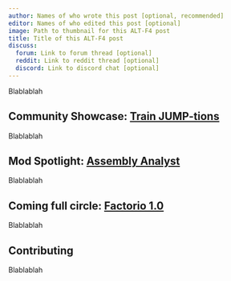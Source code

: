 ```yaml
---
author: Names of who wrote this post [optional, recommended]
editor: Names of who edited this post [optional]
image: Path to thumbnail for this ALT-F4 post
title: Title of this ALT-F4 post
discuss:
  forum: Link to forum thread [optional]
  reddit: Link to reddit thread [optional]
  discord: Link to discord chat [optional]
---
```

Blablablah


## Community Showcase: [Train JUMP-tions](https://www.reddit.com/r/factorio/comments/i5yoaj/train_junctions_pfft_try_train_jumptions/?utm_source=share&utm_medium=web2x) <author></author>

Blablablah


## Mod Spotlight: [Assembly Analyst](https://mods.factorio.com/mod/assemblyanalyst) <author></author>

Blablablah


## Coming full circle: [Factorio 1.0](https://factorio.com/blog/post/fff-360) <author></author>

Blablablah


## Contributing <author></author>

Blablablah
